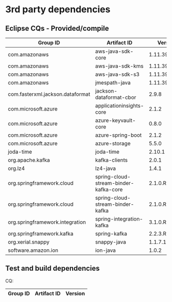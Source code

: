 # 3rd party dependencies

## Eclipse CQs - Provided/compile

| Group ID                         | Artifact ID                           | Version       | CQ                                                               |
| -------------------------------- | ------------------------------------- | ------------- | ---------------------------------------------------------------- |
| com.amazonaws                    | aws-java-sdk-core                     | 1.11.392      | [CQ17353](https://dev.eclipse.org/ipzilla/show_bug.cgi?id=17353) |
| com.amazonaws                    | aws-java-sdk-kms                      | 1.11.392      | [CQ17354](https://dev.eclipse.org/ipzilla/show_bug.cgi?id=17354) |
| com.amazonaws                    | aws-java-sdk-s3                       | 1.11.392      | [CQ17355](https://dev.eclipse.org/ipzilla/show_bug.cgi?id=17355) |
| com.amazonaws                    | jmespath-java                         | 1.11.392      | [CQ17356](https://dev.eclipse.org/ipzilla/show_bug.cgi?id=17356) |
| com.fasterxml.jackson.dataformat | jackson-dataformat-cbor               | 2.9.8         | []()                                                             |
| com.microsoft.azure              | applicationinsights-core              | 2.1.2         | [CQ18817](https://dev.eclipse.org/ipzilla/show_bug.cgi?id=18817) |
| com.microsoft.azure              | azure-keyvault-core                   | 0.8.0         | [CQ17350](https://dev.eclipse.org/ipzilla/show_bug.cgi?id=17350) |
| com.microsoft.azure              | azure-spring-boot                     | 2.1.2         | [CQ18830](https://dev.eclipse.org/ipzilla/show_bug.cgi?id=18830) |
| com.microsoft.azure              | azure-storage                         | 5.5.0         | [CQ17351](https://dev.eclipse.org/ipzilla/show_bug.cgi?id=17351) |
| joda-time                        | joda-time                             | 2.10.1        | []()                                                             |
| org.apache.kafka                 | kafka-clients                         | 2.0.1         | [CQ18815](https://dev.eclipse.org/ipzilla/show_bug.cgi?id=18815) |
| org.lz4                          | lz4-java                              | 1.4.1         | [CQ18816](https://dev.eclipse.org/ipzilla/show_bug.cgi?id=18816) |
| org.springframework.cloud        | spring-cloud-stream-binder-kafka-core | 2.1.0.RELEASE | [CQ18814](https://dev.eclipse.org/ipzilla/show_bug.cgi?id=18814) |
| org.springframework.cloud        | spring-cloud-stream-binder-kafka      | 2.1.0.RELEASE | [CQ18814](https://dev.eclipse.org/ipzilla/show_bug.cgi?id=18814) |
| org.springframework.integration  | spring-integration-kafka              | 3.1.0.RELEASE | [CQ18813](https://dev.eclipse.org/ipzilla/show_bug.cgi?id=18813) |
| org.springframework.kafka        | spring-kafka                          | 2.2.3.RELEASE | [CQ18812](https://dev.eclipse.org/ipzilla/show_bug.cgi?id=18812) |
| org.xerial.snappy                | snappy-java                           | 1.1.7.1       | []()                                                             |
| software.amazon.ion              | ion-java                              | 1.0.2         | []()                                                             |

## Test and build dependencies

CQ:

| Group ID | Artifact ID | Version |
| -------- | ----------- | ------- |

